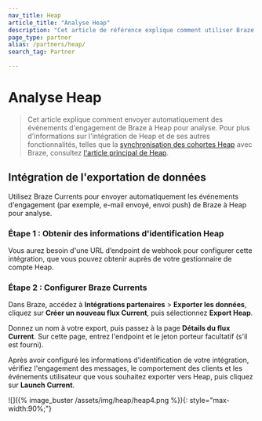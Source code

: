 ```yaml
---
nav_title: Heap
article_title: "Analyse Heap"
description: "Cet article de référence explique comment utiliser Braze Currents pour analyser automatiquement les événements d'engagement avec Heap, une plateforme d'informations numériques, qui vous permet d'importer des données Heap dans Braze, de créer des cohortes d'utilisateurs et d'exporter des données Braze vers Heap pour créer des segments."
page_type: partner
alias: /partners/heap/
search_tag: Partner

---
```


# Analyse Heap

> Cet article explique comment envoyer automatiquement des événements d'engagement de Braze à Heap pour analyse. Pour plus d'informations sur l'intégration de Heap et de ses autres fonctionnalités, telles que la [synchronisation des cohortes Heap]({{site.baseurl}}/partners/data_and_infrastructure_agility/cohort_import/heap/#data-import-integration) avec Braze, consultez [l'article principal de Heap]({{site.baseurl}}/partners/data_and_analytics/analytics/heap/heap_cohort_import/).

## Intégration de l'exportation de données

Utilisez Braze Currents pour envoyer automatiquement les événements d'engagement (par exemple, e-mail envoyé, envoi push) de Braze à Heap pour analyse.

### Étape 1 : Obtenir des informations d'identification Heap

Vous aurez besoin d'une URL d’endpoint de webhook pour configurer cette intégration, que vous pouvez obtenir auprès de votre gestionnaire de compte Heap.

### Étape 2 : Configurer Braze Currents

Dans Braze, accédez à **Intégrations partenaires** > **Exporter les données**, cliquez sur **Créer un nouveau flux Current**, puis sélectionnez **Export Heap**. 

Donnez un nom à votre export, puis passez à la page **Détails du flux Current**. Sur cette page, entrez l'endpoint et le jeton porteur facultatif (s'il est fourni).

Après avoir configuré les informations d'identification de votre intégration, vérifiez l'engagement des messages, le comportement des clients et les événements utilisateur que vous souhaitez exporter vers Heap, puis cliquez sur **Launch Current**.

![]({% image_buster /assets/img/heap/heap4.png %}){: style="max-width:90%;"}


